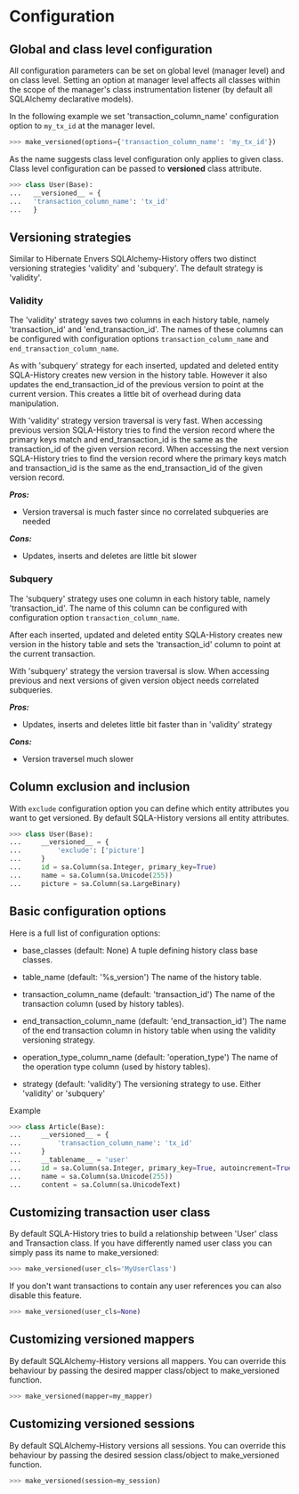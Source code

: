 # Configuration

## Global and class level configuration

All configuration parameters can be set on global level (manager level) and on class level. Setting an option at manager level affects all classes within the scope of the manager's class instrumentation listener (by default all SQLAlchemy declarative models).

In the following example we set 'transaction_column_name' configuration option to `my_tx_id` at the manager level.

```python
>>> make_versioned(options={'transaction_column_name': 'my_tx_id'})
```

As the name suggests class level configuration only applies to given class. Class level configuration can be passed to **versioned** class attribute.

```python
>>> class User(Base):
...   __versioned__ = {
...   'transaction_column_name': 'tx_id'
...   }
```

## Versioning strategies

Similar to Hibernate Envers SQLAlchemy-History offers two distinct versioning strategies 'validity' and 'subquery'. The default strategy is 'validity'.

### Validity

The 'validity' strategy saves two columns in each history table, namely 'transaction_id' and 'end_transaction_id'. The names of these columns can be configured with configuration options `transaction_column_name` and `end_transaction_column_name`.

As with 'subquery' strategy for each inserted, updated and deleted entity SQLA-History creates new version in the history table. However it also updates the end_transaction_id of the previous version to point at the current version. This creates a little bit of overhead during data manipulation.

With 'validity' strategy version traversal is very fast. When accessing previous version SQLA-History tries to find the version record where the primary keys match and end_transaction_id is the same as the transaction_id of the given version record. When accessing the next version SQLA-History tries to find the version record where the primary keys match and transaction_id is the same as the end_transaction_id of the given version record.

**_Pros:_**

- Version traversal is much faster since no correlated subqueries are needed

**_Cons:_**

- Updates, inserts and deletes are little bit slower

### Subquery

The 'subquery' strategy uses one column in each history table, namely 'transaction_id'. The name of this column can be configured with configuration option `transaction_column_name`.

After each inserted, updated and deleted entity SQLA-History creates new version in the history table and sets the 'transaction_id' column to point at the current transaction.

With 'subquery' strategy the version traversal is slow. When accessing previous and next versions of given version object needs correlated subqueries.

**_Pros:_**

- Updates, inserts and deletes little bit faster than in 'validity' strategy

**_Cons:_**

- Version traversel much slower

## Column exclusion and inclusion

With `exclude` configuration option you can define which entity attributes you want to get versioned. By default SQLA-History versions all entity attributes.

```python
>>> class User(Base):
...     __versioned__ = {
...         'exclude': ['picture']
...     }
...     id = sa.Column(sa.Integer, primary_key=True)
...     name = sa.Column(sa.Unicode(255))
...     picture = sa.Column(sa.LargeBinary)
```

## Basic configuration options

Here is a full list of configuration options:

- base_classes (default: None)
  A tuple defining history class base classes.

- table_name (default: '%s_version')
  The name of the history table.

- transaction_column_name (default: 'transaction_id')
  The name of the transaction column (used by history tables).

- end_transaction_column_name (default: 'end_transaction_id')
  The name of the end transaction column in history table when using the validity versioning strategy.

- operation_type_column_name (default: 'operation_type')
  The name of the operation type column (used by history tables).

- strategy (default: 'validity')
  The versioning strategy to use. Either 'validity' or 'subquery'

Example

```python
>>> class Article(Base):
...     __versioned__ = {
...         'transaction_column_name': 'tx_id'
...     }
...     __tablename__ = 'user'
...     id = sa.Column(sa.Integer, primary_key=True, autoincrement=True)
...     name = sa.Column(sa.Unicode(255))
...     content = sa.Column(sa.UnicodeText)
```

## Customizing transaction user class

By default SQLA-History tries to build a relationship between 'User' class and Transaction class. If you have differently named user class you can simply pass its name to make_versioned:

```python
>>> make_versioned(user_cls='MyUserClass')
```

If you don't want transactions to contain any user references you can also disable this feature.

```python
>>> make_versioned(user_cls=None)
```

## Customizing versioned mappers

By default SQLAlchemy-History versions all mappers. You can override this behaviour by passing the desired mapper class/object to make_versioned function.

```python
>>> make_versioned(mapper=my_mapper)
```

## Customizing versioned sessions

By default SQLAlchemy-History versions all sessions. You can override this behaviour by passing the desired session class/object to make_versioned function.

```python
>>> make_versioned(session=my_session)
```
